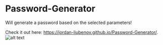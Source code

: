 # Password-Generator
Will generate a password based on the selected parameters!

Check it out here: https://jordan-liubenov.github.io/Password-Generator/.
![alt text](https://ibb.co/QXgSPyT)
